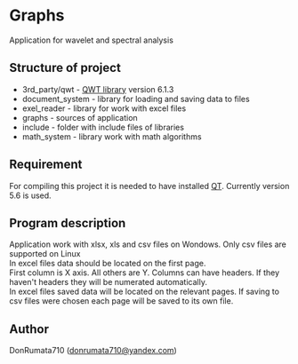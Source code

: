 # Graphs
Application for wavelet and spectral analysis<br>

## Structure of project
- 3rd_party/qwt - [QWT library](http://qwt.sourceforge.net/index.html) version 6.1.3
- document_system - library for loading and saving data to files
- exel_reader - library for work with excel files
- graphs - sources of application
- include - folder with include files of libraries
- math_system - library work with math algorithms

## Requirement
For compiling this project it is needed to have installed [QT](https://www.qt.io/). Currently version 5.6 is used.<br>

## Program description
Application work with xlsx, xls and csv files on Wondows. Only csv files are supported on Linux<br>
In excel files data should be located on the first page.<br>
First column is X axis. All others are Y. Columns can have headers. If they haven't headers they will be numerated automatically.<br>
In excel files saved data will be located on the relevant pages. If saving to csv files were chosen each page will be saved to its own file.

## Author
DonRumata710 (donrumata710@yandex.com)<br>
